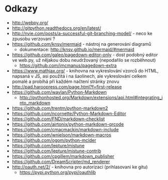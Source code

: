 # Odkazy
- http://webpy.org/
- http://gitpython.readthedocs.org/en/latest/
- http://nvie.com/posts/a-successful-git-branching-model/ - neco ke zpusobu verzovani ?
- https://github.com/knsv/mermaid - nástroj na generování diagramů 
  - dokumentace: http://knsv.github.io/mermaid/#mermaid
- https://github.com/galeo/pagedown-editor-only - dost podobný editor ve web.py, už nějakou dobu neudržovaný (nepodařilo se rozběhnout)
  - https://github.com/jmcmanus/pagedown-extra
- https://www.mathjax.org/ - knihovna na vykreslování vzorců do HTML, napsaná v JS, asi použitá i na šaolinech, ale vykreslování celkem pomalé a probíhá při každém načtení stránky znovu
- http://pad.haroopress.com/page.html?f=first-release
- https://github.com/waylan/Python-Markdown
  - http://pythonhosted.org/Markdown/extensions/api.html#integrating_into_markdown
- https://github.com/trentm/python-markdown2
- https://github.com/ncornette/Python-Markdown-Editor
- https://github.com/FND/markdown-checklist
- https://github.com/airtonix/python-markdown-qrcode
- https://github.com/cmacmackin/markdown-include
- https://github.com/wnielson/markdown-macros
- https://github.com/ogom/python-mcider
- https://github.com/lepture/mistune
- https://github.com/lepture/mistune-contrib
- https://github.com/cpgillem/markdown_publisher
- https://github.com/DreamScripter/md_renderer
- http://oauth.net/2/ - knihovna pro autorizaci (prihlasovani ke gitu)
  - https://pypi.python.org/pypi/oauthlib
